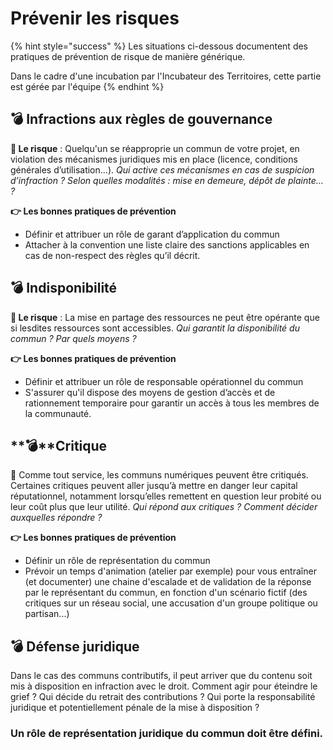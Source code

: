 # Prévenir les risques

{% hint style="success" %}
Les situations ci-dessous documentent des pratiques de prévention de risque de manière générique.

Dans le cadre d'une incubation par l'Incubateur des Territoires, cette partie est gérée par l'équipe
{% endhint %}

## **💣** Infractions aux règles de gouvernance <a id="infractions"></a>

**🥊 Le risque** : Quelqu'un se réapproprie un commun de votre projet, en violation des mécanismes juridiques mis en place \(licence, conditions générales d’utilisation…\). _Qui active ces mécanismes en cas de suspicion d’infraction ? Selon quelles modalités : mise en demeure, dépôt de plainte… ?_

**👉 Les bonnes pratiques de prévention**

* Définir et attribuer un rôle de garant d’application du commun 
* Attacher à la convention une liste claire des sanctions applicables en cas de non-respect des règles qu’il décrit.

## **💣 Ind**isponibilité <a id="disponibilite"></a>

**🥊 Le risque** : La mise en partage des ressources ne peut être opérante que si lesdites ressources sont accessibles. _Qui garantit la disponibilité du commun ? Par quels moyens ?_

**👉 Les bonnes pratiques de prévention**

* Définir et attribuer un rôle de responsable opérationnel du commun 
* S'assurer qu'il dispose des moyens de gestion d’accès et de rationnement temporaire pour garantir un accès à tous les membres de la communauté.

## **💣**Critique <a id="critique"></a>

**🥊** Comme tout service, les communs numériques peuvent être critiqués. Certaines critiques peuvent aller jusqu’à mettre en danger leur capital réputationnel, notamment lorsqu’elles remettent en question leur probité ou leur coût plus que leur utilité. _Qui répond aux critiques ? Comment décider auxquelles répondre ?_

**👉 Les bonnes pratiques de prévention**

* Définir un rôle de représentation du commun
* Prévoir un temps d'animation \(atelier par exemple\) pour vous entraîner \(et documenter\) une chaine d'escalade et de validation de la réponse par le représentant du commun, en fonction d'un scénario fictif \(des critiques sur un réseau social, une accusation d'un groupe politique ou partisan...\)

## **💣** Défense juridique <a id="defense-juridique"></a>

Dans le cas des communs contributifs, il peut arriver que du contenu soit mis à disposition en infraction avec le droit. Comment agir pour éteindre le grief ? Qui décide du retrait des contributions ? Qui porte la responsabilité juridique et potentiellement pénale de la mise à disposition ?

### Un rôle de représentation juridique du commun doit être défini. <a id="role-juridique"></a>

